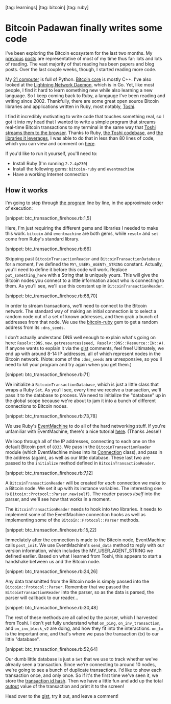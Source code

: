 [tag: learnings]
[tag: bitcoin]
[tag: ruby]

# Bitcoin Padawan finally writes some code

I've been exploring the Bitcoin ecosystem for the last two months. My [previous](http://jargon.io/redsquirrel/learnings-january) [posts](http://jargon.io/redsquirrel/learnings-mid-february) are representative of most of my time thus far: lots and lots of reading. The vast majority of that reading has been papers and blog posts. Over the last couple weeks, though, I started reading more code.

My [21 computer](http://21.co) is full of Python. [Bitcoin core](https://github.com/bitcoin/bitcoin) is mostly C++. I've also looked at the [Lightning Network Daemon](https://github.com/LightningNetwork/lnd), which is in Go. Yet, like most people, I find it hard to learn something new while also learning a new language. So I keep coming back to Ruby, a langauge I've been reading and writing since 2002. Thankfully, there are some great open source Bitcoin libraries and applications written in Ruby, most notably, [Toshi](https://toshi.io/).

I find it incredibly motivating to write code that touches something real, so I got it into my head that I wanted to write a simple program that streams real-time Bitcoin transactions to my terminal in the same way that [Toshi streams them to the browser](https://bitcoin.toshi.io/). Thanks to Ruby, [the Toshi codebase](https://github.com/coinbase/toshi), and [the libraries it leverages](https://github.com/lian/bitcoin-ruby), I was able to do that in less than 80 lines of code, which you can view and comment on [here](https://gist.github.com/redsquirrel/bce4ffbf0c677ac78fa7).

If you'd like to run it yourself, you'll need to:

* Install Ruby (I'm running `2.2.4p230`)
* Install the following gems: `bitcoin-ruby` and `eventmachine`
* Have a working Internet connection

## How it works

I'm going to step through [the program](https://gist.github.com/redsquirrel/bce4ffbf0c677ac78fa7) line by line, in the approximate order of execution:

[snippet: btc_transaction_firehose.rb:1,5]

Here, I'm just requiring the different gems and libraries I needed to make this work. `bitcoin` and `eventmachine` are both gems, while `resolv` and `set` come from Ruby's standard library.

[snippet: btc_transaction_firehose.rb:66]

Skipping past `BitcoinTransactionReader` and `BitcoinTransactionDatabase` for a moment, I've defined the `MY\_USER\_AGENT\_STRING` constant. Actually, you'll need to define it before this code will work. Replace `put_something_here` with a String that is uniquely yours. This will give the Bitcoin nodes you connect to a little information about who is connecting to them. As you'll see, we'll use this constant up in `BitcoinTransactionReader`.

[snippet: btc_transaction_firehose.rb:68,70]

In order to stream transactions, we'll need to connect to the Bitcoin network. The standard way of making an initial connection is to select a random node out of a set of known addresses, and then grab a bunch of addresses from that node. We use the [bitcoin-ruby](https://github.com/lian/bitcoin-ruby) gem to get a random address from its `:dns_seeds`.

I don't actually understand DNS well enough to explain what's going on here: `Resolv::DNS.new.getresources(seed, Resolv::DNS::Resource::IN::A)`. If anyone wants to explain it via the [gist](https://gist.github.com/redsquirrel/bce4ffbf0c677ac78fa7) comments, feel free! Ultimately, we end up with around 8-14 IP addresses, all of which represent nodes in the Bitcoin network. (Note: some of the `:dns_seeds` are unresponsive, so you'll need to kill your program and try again when you get them.)

[snippet: btc_transaction_firehose.rb:71]

We initialize a `BitcoinTransactionDatabase`, which is just a little class that wraps a Ruby `Set`. As you'll see, every time we receive a transaction, we'll pass it to the database to process. We need to initialize the "database" up in the global scope because we're about to jam it into a bunch of different connections to Bitcoin nodes.

[snippet: btc_transaction_firehose.rb:73,78]

We use Ruby's [EventMachine](https://github.com/eventmachine/eventmachine) to do all of the hard networking stuff. If you're unfamiliar with EventMachine, there's a nice tutorial [here](http://20bits.com/article/an-eventmachine-tutorial). (Thanks Jesse!)

We loop through all of the IP addresses, connecting to each one on the default Bitcoin port of `8333`. We pass in the `BitcoinTransactionReader` module (which EventMachine mixes into its [Connection](http://www.rubydoc.info/gems/eventmachine/EventMachine/Connection) class), and pass in the address (again), as well as our little database. These last two are passed to the `initialize` method defined in `BitcoinTransactionReader`.

[snippet: btc_transaction_firehose.rb:7,12]

A `BitcoinTransactionReader` will be created for *each* connection we make to a Bitcoin node. We set it up with its instance variables. The interesting one is `Bitcoin::Protocol::Parser.new(self)`. The reader passes *itself* into the parser, and we'll see how that works in a moment.

The `BitcoinTransactionReader` needs to hook into two libraries. It needs to implement some of the EventMachine connection hooks as well as implementing some of the `Bitcoin::Protocol::Parser` methods.

[snippet: btc_transaction_firehose.rb:15,22]

Immediately after the connection is made to the Bitcoin node, EventMachine calls `post_init`. We use EventMachine's `send_data` method to reply with our version information, which includes the MY_USER_AGENT_STRING we defined earlier. Based on what I learned from Toshi, this appears to start a handshake between us and the Bitcoin node.

[snippet: btc_transaction_firehose.rb:24,26]

Any data transmitted from the Bitcoin node is simply passed into the `Bitcoin::Protocol::Parser`. Remember that we passed the `BitcoinTransactionReader` into the parser, so as the data is parsed, the parser will callback to our reader...

[snippet: btc_transaction_firehose.rb:30,48]

The rest of these methods are all called by the parser, which I harvested from Toshi. I don't yet fully understand what `on_ping`, `on_inv_transaction`, and `on_inv_block_v2` are doing, and how they fit into the interactions. `on_tx` is the important one, and that's where we pass the transaction (tx) to our little "database".

[snippet: btc_transaction_firehose.rb:52,64]

Our dumb little database is just a `Set` that we use to track whether we've already seen a transaction. Since we're connecting to around 10 nodes, we're going to see a bunch of duplicate transactions. I'd like to show each transaction once, and only once. So if it's the first time we've seen it, we store the [transaction id hash](https://bitcoin.org/en/glossary/txid). Then we have a little fun and add up the total [output](https://en.bitcoin.it/wiki/Transaction#Output) value of the transaction and print it to the screen!

Head over to the [gist](https://gist.github.com/redsquirrel/bce4ffbf0c677ac78fa7), try it out, and leave a comment!
